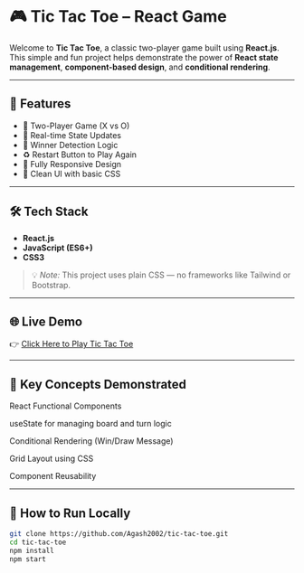 # 🎮 Tic Tac Toe – React Game

Welcome to **Tic Tac Toe**, a classic two-player game built using **React.js**.  
This simple and fun project helps demonstrate the power of **React state management**, **component-based design**, and **conditional rendering**.

---

## 🚀 Features

- 🎲 Two-Player Game (X vs O)  
- 🔄 Real-time State Updates  
- 🧠 Winner Detection Logic  
- ♻️ Restart Button to Play Again  
- 📱 Fully Responsive Design  
- 🎨 Clean UI with basic CSS

---

## 🛠️ Tech Stack

- **React.js**  
- **JavaScript (ES6+)**  
- **CSS3**

> 💡 *Note:* This project uses plain CSS — no frameworks like Tailwind or Bootstrap.

---

## 🌐 Live Demo

👉 [Click Here to Play Tic Tac Toe](https://your-deployed-link.vercel.app/)

---

## 🧠 Key Concepts Demonstrated
React Functional Components

useState for managing board and turn logic

Conditional Rendering (Win/Draw Message)

Grid Layout using CSS

Component Reusability

---

## 📂 How to Run Locally

```bash
git clone https://github.com/Agash2002/tic-tac-toe.git
cd tic-tac-toe
npm install
npm start
